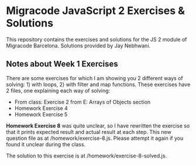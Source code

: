 # Migracode JavaScript 2 Exercises & Solutions

This repository contains the exercises and solutions for the JS 2 module of Migracode Barcelona. Solutions provided by Jay Nebhwani.

## Notes about Week 1 Exercises

There are some exercises for which I am showing you 2 different ways of solving: 1) with loops, 2) with filter and map functions. These exercises have 2 files, one explaining each way of solving:
* From class: Exercise 2 from E: Arrays of Objects section
* Homework Exercise 4
* Homework Exercise 5

**Homework Exercise 8** was quite unclear, so I have rewritten the exercise so that it prints expected result and actual result at each step. This new question file as at /homework/exercise-8.js. Please attempt it again if you found it unclear during the class.

The solution to this exercise is at /homework/exercise-8-solved.js.
